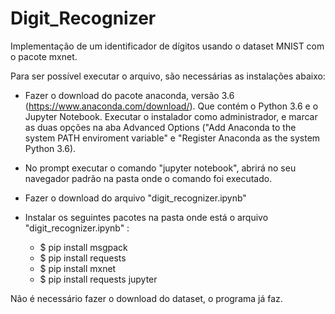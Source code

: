 # Digit_Recognizer
Implementação de um identificador de dígitos usando o dataset MNIST com o pacote mxnet. 

Para ser possível executar o arquivo, são necessárias as instalações abaixo:

- Fazer o download do pacote anaconda, versão 3.6 (https://www.anaconda.com/download/). Que contém o Python 3.6 e o Jupyter Notebook. Executar o instalador como administrador, e marcar as duas opções na aba Advanced Options ("Add Anaconda to the system PATH enviroment variable" e "Register Anaconda as the system Python 3.6).

- No prompt executar o comando "jupyter notebook", abrirá no seu navegador padrão na pasta onde o comando foi executado.

- Fazer o download do arquivo "digit_recognizer.ipynb"

- Instalar os seguintes pacotes na pasta onde está o arquivo "digit_recognizer.ipynb" :
  - $ pip install msgpack
  - $ pip install requests
  - $ pip install mxnet
  - $ pip install requests jupyter
  
Não é necessário fazer o download do dataset, o programa já faz.
